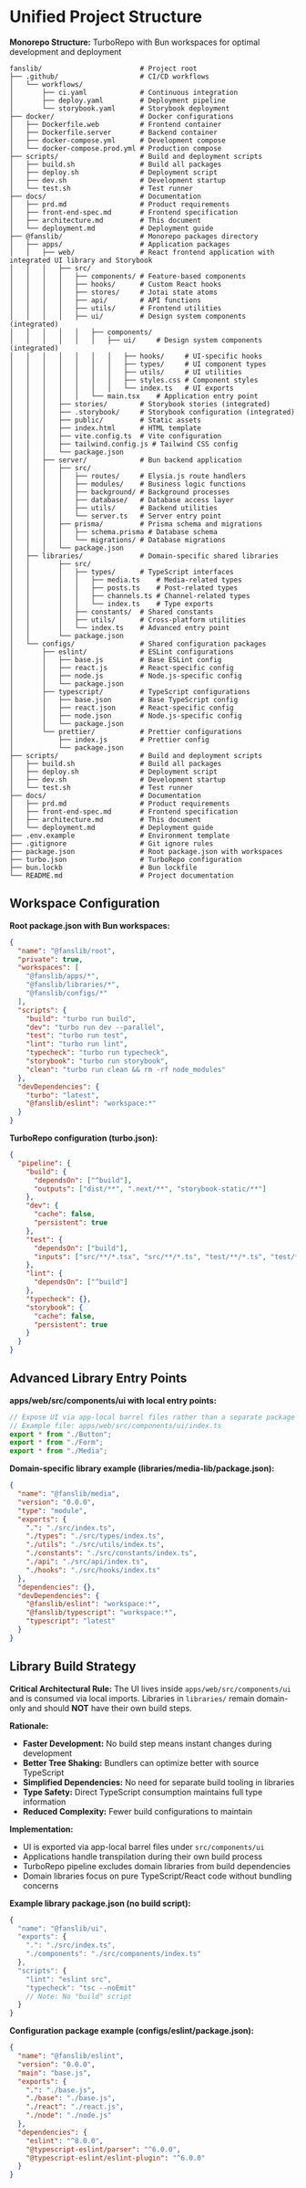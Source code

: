 # Unified Project Structure

**Monorepo Structure:** TurboRepo with Bun workspaces for optimal development and deployment

```
fanslib/                        # Project root
├── .github/                    # CI/CD workflows
│   └── workflows/
│       ├── ci.yaml             # Continuous integration
│       ├── deploy.yaml         # Deployment pipeline
│       └── storybook.yaml      # Storybook deployment
├── docker/                     # Docker configurations
│   ├── Dockerfile.web          # Frontend container
│   ├── Dockerfile.server       # Backend container
│   ├── docker-compose.yml      # Development compose
│   └── docker-compose.prod.yml # Production compose
├── scripts/                    # Build and deployment scripts
│   ├── build.sh                # Build all packages
│   ├── deploy.sh               # Deployment script
│   ├── dev.sh                  # Development startup
│   └── test.sh                 # Test runner
├── docs/                       # Documentation
│   ├── prd.md                  # Product requirements
│   ├── front-end-spec.md       # Frontend specification
│   ├── architecture.md         # This document
│   └── deployment.md           # Deployment guide
├── @fanslib/                   # Monorepo packages directory
│   ├── apps/                   # Application packages
│   │   ├── web/                # React frontend application with integrated UI library and Storybook
│   │   │   ├── src/
│   │   │   │   ├── components/ # Feature-based components
│   │   │   │   ├── hooks/      # Custom React hooks
│   │   │   │   ├── stores/     # Jotai state atoms
│   │   │   │   ├── api/        # API functions
│   │   │   │   ├── utils/      # Frontend utilities
│   │   │   │   ├── ui/         # Design system components (integrated)
│   │   │   │   │   ├── components/
│   │   │   │   │   │   ├── ui/     # Design system components (integrated)
│   │   │   │   │   │   │   ├── hooks/     # UI-specific hooks
│   │   │   │   │   │   │   ├── types/     # UI component types
│   │   │   │   │   │   │   ├── utils/     # UI utilities
│   │   │   │   │   │   │   ├── styles.css # Component styles
│   │   │   │   │   │   │   └── index.ts   # UI exports
│   │   │   │   │   └── main.tsx    # Application entry point
│   │   │   ├── stories/        # Storybook stories (integrated)
│   │   │   ├── .storybook/     # Storybook configuration (integrated)
│   │   │   ├── public/         # Static assets
│   │   │   ├── index.html      # HTML template
│   │   │   ├── vite.config.ts  # Vite configuration
│   │   │   ├── tailwind.config.js # Tailwind CSS config
│   │   │   └── package.json
│   │   ├── server/             # Bun backend application
│   │   │   ├── src/
│   │   │   │   ├── routes/     # Elysia.js route handlers
│   │   │   │   ├── modules/    # Business logic functions
│   │   │   │   ├── background/ # Background processes
│   │   │   │   ├── database/   # Database access layer
│   │   │   │   ├── utils/      # Backend utilities
│   │   │   │   └── server.ts   # Server entry point
│   │   │   ├── prisma/         # Prisma schema and migrations
│   │   │   │   ├── schema.prisma # Database schema
│   │   │   │   └── migrations/ # Database migrations
│   │   │   └── package.json
│   ├── libraries/              # Domain-specific shared libraries
│   │       ├── src/
│   │       │   ├── types/      # TypeScript interfaces
│   │       │   │   ├── media.ts    # Media-related types
│   │       │   │   ├── posts.ts    # Post-related types
│   │       │   │   ├── channels.ts # Channel-related types
│   │       │   │   └── index.ts    # Type exports
│   │       │   ├── constants/  # Shared constants
│   │       │   ├── utils/      # Cross-platform utilities
│   │       │   └── index.ts    # Advanced entry point
│   │       └── package.json
│   └── configs/                # Shared configuration packages
│       ├── eslint/             # ESLint configurations
│       │   ├── base.js         # Base ESLint config
│       │   ├── react.js        # React-specific config
│       │   ├── node.js         # Node.js-specific config
│       │   └── package.json
│       ├── typescript/         # TypeScript configurations
│       │   ├── base.json       # Base TypeScript config
│       │   ├── react.json      # React-specific config
│       │   ├── node.json       # Node.js-specific config
│       │   └── package.json
│       └── prettier/           # Prettier configurations
│           ├── index.js        # Prettier config
│           └── package.json
├── scripts/                    # Build and deployment scripts
│   ├── build.sh                # Build all packages
│   ├── deploy.sh               # Deployment script
│   ├── dev.sh                  # Development startup
│   └── test.sh                 # Test runner
├── docs/                       # Documentation
│   ├── prd.md                  # Product requirements
│   ├── front-end-spec.md       # Frontend specification
│   ├── architecture.md         # This document
│   └── deployment.md           # Deployment guide
├── .env.example                # Environment template
├── .gitignore                  # Git ignore rules
├── package.json                # Root package.json with workspaces
├── turbo.json                  # TurboRepo configuration
├── bun.lockb                   # Bun lockfile
└── README.md                   # Project documentation
```

## Workspace Configuration

**Root package.json with Bun workspaces:**

```json
{
  "name": "@fanslib/root",
  "private": true,
  "workspaces": [
    "@fanslib/apps/*",
    "@fanslib/libraries/*",
    "@fanslib/configs/*"
  ],
  "scripts": {
    "build": "turbo run build",
    "dev": "turbo run dev --parallel",
    "test": "turbo run test",
    "lint": "turbo run lint",
    "typecheck": "turbo run typecheck",
    "storybook": "turbo run storybook",
    "clean": "turbo run clean && rm -rf node_modules"
  },
  "devDependencies": {
    "turbo": "latest",
    "@fanslib/eslint": "workspace:*"
  }
}
```

**TurboRepo configuration (turbo.json):**

```json
{
  "pipeline": {
    "build": {
      "dependsOn": ["^build"],
      "outputs": ["dist/**", ".next/**", "storybook-static/**"]
    },
    "dev": {
      "cache": false,
      "persistent": true
    },
    "test": {
      "dependsOn": ["build"],
      "inputs": ["src/**/*.tsx", "src/**/*.ts", "test/**/*.ts", "test/**/*.tsx"]
    },
    "lint": {
      "dependsOn": ["^build"]
    },
    "typecheck": {},
    "storybook": {
      "cache": false,
      "persistent": true
    }
  }
}
```

## Advanced Library Entry Points

**apps/web/src/components/ui with local entry points:**

```ts
// Expose UI via app-local barrel files rather than a separate package
// Example file: apps/web/src/components/ui/index.ts
export * from "./Button";
export * from "./Form";
export * from "./Media";
```

**Domain-specific library example (libraries/media-lib/package.json):**

```json
{
  "name": "@fanslib/media",
  "version": "0.0.0",
  "type": "module",
  "exports": {
    ".": "./src/index.ts",
    "./types": "./src/types/index.ts",
    "./utils": "./src/utils/index.ts",
    "./constants": "./src/constants/index.ts",
    "./api": "./src/api/index.ts",
    "./hooks": "./src/hooks/index.ts"
  },
  "dependencies": {},
  "devDependencies": {
    "@fanslib/eslint": "workspace:*",
    "@fanslib/typescript": "workspace:*",
    "typescript": "latest"
  }
}
```

## Library Build Strategy

**Critical Architectural Rule:** The UI lives inside `apps/web/src/components/ui` and is consumed via local imports. Libraries in `libraries/` remain domain-only and should **NOT** have their own build steps.

**Rationale:**

- **Faster Development:** No build step means instant changes during development
- **Better Tree Shaking:** Bundlers can optimize better with source TypeScript
- **Simplified Dependencies:** No need for separate build tooling in libraries
- **Type Safety:** Direct TypeScript consumption maintains full type information
- **Reduced Complexity:** Fewer build configurations to maintain

**Implementation:**

- UI is exported via app-local barrel files under `src/components/ui`
- Applications handle transpilation during their own build process
- TurboRepo pipeline excludes domain libraries from build dependencies
- Domain libraries focus on pure TypeScript/React code without bundling concerns

**Example library package.json (no build script):**

```ts
{
  "name": "@fanslib/ui",
  "exports": {
    ".": "./src/index.ts",
    "./components": "./src/components/index.ts"
  },
  "scripts": {
    "lint": "eslint src",
    "typecheck": "tsc --noEmit"
    // Note: No "build" script
  }
}
```

**Configuration package example (configs/eslint/package.json):**

```json
{
  "name": "@fanslib/eslint",
  "version": "0.0.0",
  "main": "base.js",
  "exports": {
    ".": "./base.js",
    "./base": "./base.js",
    "./react": "./react.js",
    "./node": "./node.js"
  },
  "dependencies": {
    "eslint": "^8.0.0",
    "@typescript-eslint/parser": "^6.0.0",
    "@typescript-eslint/eslint-plugin": "^6.0.0"
  }
}
```
